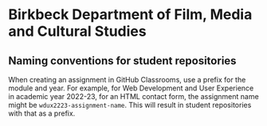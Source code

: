 # Birkbeck Department of Film, Media and Cultural Studies

## Naming conventions for student repositories

When creating an assignment in GitHub Classrooms, use a prefix for the module and year. For example, for Web Development and User Experience in academic year 2022-23, for an HTML contact form, the assignment name might be `wdux2223-assignment-name`. This will result in student repositories with that as a prefix.
